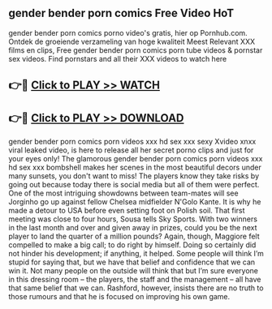 ## gender bender porn comics Free Video HoT 

gender bender porn comics porno video's gratis, hier op Pornhub.com. Ontdek de groeiende verzameling van hoge kwaliteit Meest Relevant XXX films en clips,
Free gender bender porn comics porn tube videos & pornstar sex videos. Find pornstars and all their XXX videos to watch here


## 👉🔴 [Click to PLAY >> WATCH](http://us.freeplayer.one?title=gender_bender_porn_comics&ref=16D)

## 👉🔴 [Click to PLAY >> DOWNLOAD](http://us.freeplayer.one?title=gender_bender_porn_comics&ref=16D)


gender bender porn comics porn videos xxx hd sex xxx sexy Xvideo xnxx viral leaked video, is here to release all her secret porno clips and just for your eyes only! The glamorous gender bender porn comics porn videos xxx hd sex xxx bombshell makes her scenes in the most beautiful decors under many sunsets, you don't want to miss! The players know they take risks by going out because today there is social media but all of them were perfect. One of the most intriguing showdowns between team-mates will see Jorginho go up against fellow Chelsea midfielder N'Golo Kante. It is why he made a detour to USA before even setting foot on Polish soil. That first meeting was close to four hours, Sousa tells Sky Sports. With two winners in the last month and over and given away in prizes, could you be the next player to land the quarter of a million pounds? Again, though, Maggiore felt compelled to make a big call; to do right by himself. Doing so certainly did not hinder his development; if anything, it helped. Some people will think I’m stupid for saying that, but we have that belief and confidence that we can win it. Not many people on the outside will think that but I’m sure everyone in this dressing room – the players, the staff and the management – all have that same belief that we can. Rashford, however, insists there are no truth to those rumours and that he is focused on improving his own game.